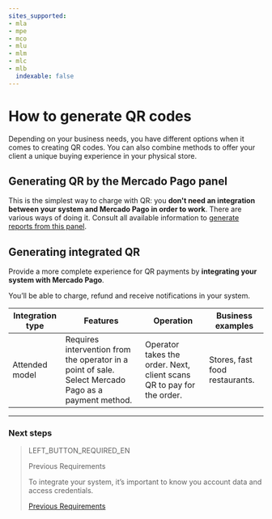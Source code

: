 ```yaml
---
sites_supported:
- mla
- mpe
- mco
- mlu
- mlm
- mlc
- mlb
  indexable: false
---
```


# How to generate QR codes

Depending on your business needs, you have different options when it comes to creating QR codes. You can also combine methods to offer your client a unique buying experience in your physical store.


## Generating QR by the Mercado Pago panel

This is the simplest way to charge with QR: you **don't need an integration between your system and Mercado Pago in order to work**.
There are various ways of doing it. Consult all available information to [generate reports from this panel](https://www.mercadopago.com.ar/developers/en/guides/qr-code/general-considerations/integrations-front/).

## Generating integrated QR 

Provide a more complete experience for QR payments by **integrating your system with Mercado Pago**.

You’ll be able to charge, refund and receive notifications in your system. 

| Integration type                                                        | Features                                                  | Operation |   Business examples |
| ------------------------------------------------------------ | ------------------------------------------------------------ | ----------------------- | ------------------------------------------------------------ |
| Attended model | Requires intervention from the operator in a point of sale. Select Mercado Pago as a payment method. | Operator takes the order. Next, client scans QR to pay for the order. | Stores, fast food restaurants. |

---
### Next steps


> LEFT_BUTTON_REQUIRED_EN
>
> Previous Requirements
>
> To integrate your system, it’s important to know you account data and access credentials.
>
> [Previous Requirements](https://www.mercadopago.com.ar/developers/en/guides/qr-code/general-considerations/pre-requisites/)
